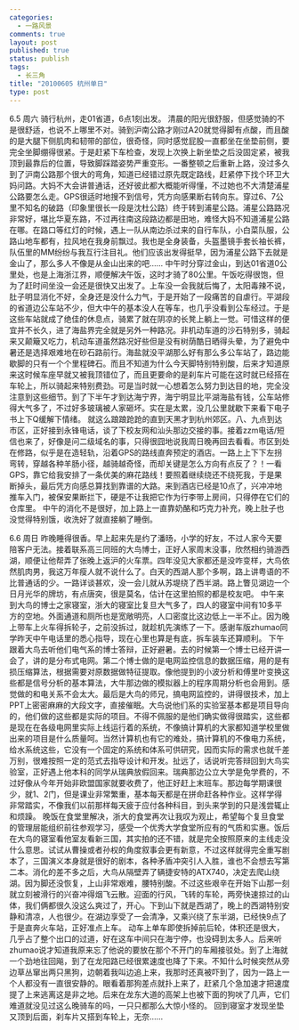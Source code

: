```yaml
--- 
categories: 
  - 一路风景
comments: true
layout: post
published: true
status: publish
tags: 
  - 长三角
title: "20100605 杭州单日"
type: post
---
```

6.5 周六
骑行杭州，走01省道，6点1刻出发。
清晨的阳光很舒服，但感觉骑的不是很舒适，也说不上哪里不对。骑到沪南公路才刚过A20就觉得脚有点酸，而且酸的是大腿下侧肌肉和韧带的部位，很奇怪，同时感觉屁股一直都坐在坐垫前侧，要完全坐脚绷得很紧。于是赶紧下车检查，发现上次换上新坐垫之后没固定紧，被我顶到最靠后的位置，导致脚踩踏姿势严重变形。<!--more-->一番整顿之后重新上路，没过多久到了沪南公路那个很大的弯角，知道已经错过原先既定路线，赶紧停下找个环卫大妈问路。大妈不大会讲普通话，还好彼此都大概能听得懂，不过她也不大清楚浦星公路要怎么走。GPS很适时地搜不到信号，凭方向感果断右转向东。穿过6、7公里不知名的破路（印象里很长一段是沈杜公路）终于转到浦星公路。浦星公路路况非常好，堪比华夏东路，不过再往南这段路边都是田地，难怪大妈不知道浦星公路在哪。在路口等红灯的时候，遇上一队从南边杀过来的自行车队，小白菜队服，公路山地车都有，拉风地在我身前飘过。我也是全身装备，头盔墨镜手套长袖长裤，队伍里的MM纷纷与我互行注目礼。他们应该出发得挺早，因为浦星公路下去就是金山了，那么多人不像是从金山出来的吧……
中午时分穿过金山，到达01省道0公里处，也是上海浙江界，顺便解决午饭，这时才骑了80公里。午饭吃得很饱，但为了赶时间坐没一会还是很快又出发了。上车没一会我就后悔了，太阳毒辣不说，肚子明显消化不好，全身还是没什么力气，于是开始了一段痛苦的自虐行。平湖段的省道边公车站不少，但大中午的基本没人在等车，也几乎没看到公车经过。于是这些车站就成了绝佳的休息点，骑累了就在阴凉的长凳上躺上一觉。可惜这样的便宜并不长久，进了海盐界完全就是另外一种路况。非机动车道的沙石特别多，骑起来又颠簸又吃力，机动车道虽然路况好些但是没有树荫酷日晒得头晕，为了避免中暑还是选择艰难地在砂石路前行。海盐就没平湖那么好有那么多公车站了，路边能歇脚的只有一个个里程碑石。而且不知道为什么今天脚特别特别酸，后来才知道原来这时候车座早就又被我顶错位了，而且更要命的是刹车片可能在这时就已经搭在车轮上，所以骑起来特别费劲。可是当时就一心想着怎么努力到达目的地，完全没注意到这些细节。到了下半午才到达海宁界，海宁明显比平湖海盐有钱，公车站修得大气多了，不过好多玻璃被人家砸坏。实在是太累，没几公里就歇下来看下电子书上下Q缓解下情绪。
就这么踉踉跄跄的直到天黑才到杭州郊区。八、九点到达市区，正好接到永锋电话，谈了下校友网和汕头那边交接的事。接着zzm电话/短信也来了，好像是问二级域名的事，只得很囧地说我周日晚再回去看看。市区到处在修路，似乎是在造轻轨，沿着GPS的路线直奔预定的酒店。一路上上下下左拐弯转，穿越各种羊肠小径，越骑越奇怪，而却关键是怎么方向有点反了？！一看GPS，靠它给我安排了一条优美的麻花路线！要照着继续绕还不绕死我，于是果断掉头，最后凭方向感总算找到靠谱的大路。来到酒店已经是10点了，兴冲冲地推车入门，被保安果断拦下，硬是不让我把它作为行李带上房间，只得停在它们的仓库里。
中午的消化不是很好，加上路上一直靠奶酪和巧克力补充，晚上肚子也没觉得特别饿，收洗好了就直接躺了睡倒。

6.6 周日
昨晚睡得很香。早上起来先是约了潘旸，小学的好友，不过人家今天要陪客户无法。接着联系高三同班的大鸟博士，正好人家周末没事，欣然相约骑游西湖，顺便让他帮弄了张晚上返沪的火车票。四年没见大家都还是没咋变样，大鸟依然肌肉男，我这万年瘦人就不说什么了。白天的西湖人那个多啊，路上讲粤语的不比普通话的少。一路详谈甚欢，没一会儿就从苏堤绕了西半湖。路上瞥见湖边一个日月光华的牌坊，有点唐突，很是莫名，估计在这里拍照的都是校友吧。
中午来到大鸟的博士之家寝室，浙大的寝室比复旦大气多了，四人的寝室中间有10多平方的空地。外面通道和厕所也是宽敞明亮，人口密度比这边低上一半不止。因为晚上带车上火车得拆轮子，之前没拆过，就趁机先演练了一下。感谢车版zhumao同学昨天中午电话里的悉心指导，现在心里也算是有底，拆车装车还算顺利。
下午跟着大鸟去听他们电气系的博士答辩，正好避暑。去的时候第一个博士已经开讲一会了，讲的是分布式电网。第二个博士做的是电网监控信息的数据压缩，用的是有损压缩算法，根据需要对原数据做特征提取。像他提到的小波分析和傅里叶变换这些都是信号分析的基本算法，大牛那边做的模拟器上的程序周期分析也会用到。感觉做的和电关系不会太大。最后是大鸟的师兄，搞电网监控的，讲得很技术，加上PPT上密密麻麻的大段文字，直接催眠。大鸟说他们系的实验室基本都是项目导向的，他们做的这些都是实际的项目。不得不佩服的是他们确实做得很踏实，这些都是现在在各级电网里实际上线运行着的系统，不像搞计算机的大家都知道学校里做出来的项目是什么质量呵。当然计算机也有它的难处，搞计算机的不像电力系统，给水系统这些，它没有一个固定的系统和体系可供研究，因而实际的需求也就千差万别，很难按照一定的范式去指导设计和开发。扯远了，话说听完答辩回到大鸟实验室，正好遇上他本科的同学从瑞典放假回来。瑞典那边公立大学是免学费的，不过好像从今年开始非欧盟国家就要收费了，他正好赶上末班车。那边每学期课很少，就1、2门，但是课业非常繁重，基本每天都是在拼命赶各种作业。这样学得非常踏实，不像我们以前那样每天疲于应付各种科目，到头来学到的只是浅尝辄止和烦躁。
晚饭在食堂里解决，浙大的食堂再次让我叹为观止，希望每个复旦食堂的管理层能组织前往参观学习，感受一个优秀大学食堂所应有的气质和实惠。饭后在大鸟的寝室看他室友看新三国，其实拍的还不错，就是完全按照原来的主线走没什么意思。试试从曹操或者孙权的角度叙事会更有新意，不过这样就得完全重写剧本了，三国演义本身就是很好的剧本，各种矛盾冲突引人入胜，谁也不会想去写第二本。消化的差不多之后，大鸟从隔壁弄了辆捷安特的ATX740，决定去爬山绕湖。因为脚还没恢复，上山非常艰难，腰特别酸。不过这些艰辛在开始下山那一刻就立刻被滑行的兴奋冲得烟飞云散。迎面的行风，飞转的车轮，两旁快速掠过的山体，我们俩都很久没这么爽过了，开心。下到山下就是西湖了，晚上的西湖特别安静和清凉，人也很少。在湖边享受了一会清净，又乘兴绕了东半湖，已经快9点了于是直奔火车站，正好准点上车。
动车上单车即使拆掉前后轮，体积还是很大，几乎占了整个出口的过道，好在这车中间只在海宁停，也没碍到太多人。后来听zhumao说才知道我原来忘了他说的要放在那个不开门的车厢接驳处。到了上海就一个劲地往回飚，到了在龙阳路已经很累速度也降了下来。不知什么时候突然从旁边草丛窜出两只黑狗，边朝着我叫边追上来，我那时还真被吓到了，因为一路上一个人都没有一直很安静的。眼看着那狗差点就扑上来了，赶紧几个急加速才把速度提了上来逃离这是非之地。后来在龙东大道的高架上也被下面的狗吠了几声，它们难道就没见过这么晚骑车的吗，一只只都那么大惊小怪的。
回到寝室才发现坐垫又顶到后面，刹车片又搭到车轮上，无奈……
